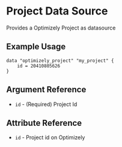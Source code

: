# Project Data Source

Provides a Optimizely Project as datasource

## Example Usage

```hcl
data "optimizely_project" "my_project" { 
	id = 20410805626
}
```

## Argument Reference

* `id` - (Required) Project Id

## Attribute Reference

* `id` - Project id on Optimizely